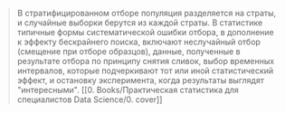 > В стратифицированном отборе популяция разделяется на страты, и случайные выборки берутся из каждой страты. 
> В статистике типичные формы систематической ошибки отбора, в дополнение к эффекту бескрайнего поиска, включают неслучайный отбор (смещение при отборе образцов), данные, полученные в результате отбора по принципу снятия сливок, выбор временных интервалов, которые подчеркивают тот или иной статистический эффект, и остановку эксперимента, когда результаты выглядят "интересными".
> [[0. Books/Практическая статистика для специалистов Data Science/0. cover]]


